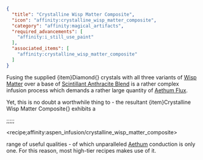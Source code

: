 ```json
{
  "title": "Crystalline Wisp Matter Composite",
  "icon": "affinity:crystalline_wisp_matter_composite",
  "category": "affinity:magical_artifacts",
  "required_advancements": [
    "affinity:i_still_use_paint"
  ],
  "associated_items": [
    "affinity:crystalline_wisp_matter_composite"
  ]
}
```

Fusing the supplied {item}Diamond{} crystals with all three variants of [Wisp Matter](^affinity:wisps) over a base of
[Scintillant Anthracite Blend](^affinity:scintillant_anthracite_blend) is a rather complex infusion process which
demands a rather large quantity of [Aethum Flux](^affinity:aethum_flux).


Yet, this is no doubt a worthwhile thing to - the resultant {item}Crystalline Wisp Matter Composite{} exhibits a

;;;;;

<recipe;affinity:aspen_infusion/crystalline_wisp_matter_composite>

range of useful qualities - of which unparalleled [Aethum](^affinity:aethum) conduction is only one. For this reason,
most high-tier recipes makes use of it. 

